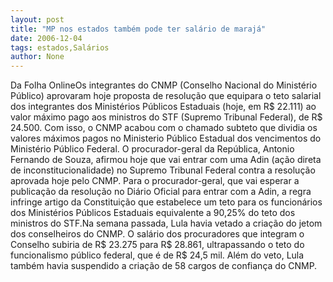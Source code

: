 ```yaml
---
layout: post
title: "MP nos estados também pode ter salário de marajá"
date: 2006-12-04
tags: estados,Salários
author: None
---
```

Da Folha OnlineOs integrantes do CNMP (Conselho Nacional do Ministério Público) aprovaram hoje proposta de resolução que equipara o teto salarial dos integrantes dos Ministérios Públicos Estaduais (hoje, em R$ 22.111) ao valor máximo pago aos ministros do STF (Supremo Tribunal Federal), de R$ 24.500. Com isso, o CNMP acabou com o chamado subteto que dividia os valores máximos pagos no Ministerio Público Estadual dos vencimentos do Ministério Público Federal. O procurador-geral da República, Antonio Fernando de Souza, afirmou hoje que vai entrar com uma Adin (ação direta de inconstitucionalidade) no Supremo Tribunal Federal contra a resolução aprovada hoje pelo CNMP. Para o procurador-geral, que vai esperar a publicação da resolução no Diário Oficial para entrar com a Adin, a regra infringe artigo da Constituição que estabelece um teto para os funcionários dos Ministérios Públicos Estaduais equivalente a 90,25% do teto dos ministros do STF.Na semana passada, Lula havia vetado a criação do jetom dos conselheiros do CNMP. O salário dos procuradores que integram o Conselho subiria de R$ 23.275 para R$ 28.861, ultrapassando o teto do funcionalismo público federal, que é de R$ 24,5 mil. Além do veto, Lula também havia suspendido a criação de 58 cargos de confiança do CNMP. 